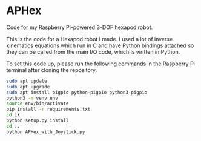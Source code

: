 # APHex
Code for my Raspberry Pi-powered 3-DOF hexapod robot.

This is the code for a Hexapod robot I made. I used a lot of inverse kinematics equations which run in C and have Python bindings attached so they can be called from the main I/O code, which is written in Python.

To set this code up, please run the following commands in the Raspberry Pi terminal after cloning the repository.

```bash
sudo apt update
sudo apt upgrade
sudo apt install pigpio python-pigpio python3-pigpio
python3 -m venv env
source env/bin/activate
pip install -r requirements.txt
cd ik
python setup.py install
cd ..
python APHex_with_Joystick.py
```
